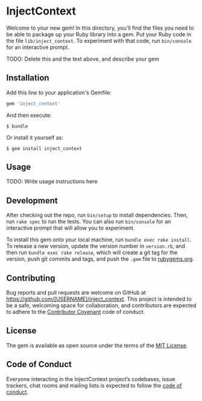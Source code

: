 # InjectContext

Welcome to your new gem! In this directory, you'll find the files you need to be able to package up your Ruby library into a gem. Put your Ruby code in the file `lib/inject_context`. To experiment with that code, run `bin/console` for an interactive prompt.

TODO: Delete this and the text above, and describe your gem

## Installation

Add this line to your application's Gemfile:

```ruby
gem 'inject_context'
```

And then execute:

    $ bundle

Or install it yourself as:

    $ gem install inject_context

## Usage

TODO: Write usage instructions here

## Development

After checking out the repo, run `bin/setup` to install dependencies. Then, run `rake spec` to run the tests. You can also run `bin/console` for an interactive prompt that will allow you to experiment.

To install this gem onto your local machine, run `bundle exec rake install`. To release a new version, update the version number in `version.rb`, and then run `bundle exec rake release`, which will create a git tag for the version, push git commits and tags, and push the `.gem` file to [rubygems.org](https://rubygems.org).

## Contributing

Bug reports and pull requests are welcome on GitHub at https://github.com/[USERNAME]/inject_context. This project is intended to be a safe, welcoming space for collaboration, and contributors are expected to adhere to the [Contributor Covenant](http://contributor-covenant.org) code of conduct.

## License

The gem is available as open source under the terms of the [MIT License](https://opensource.org/licenses/MIT).

## Code of Conduct

Everyone interacting in the InjectContext project’s codebases, issue trackers, chat rooms and mailing lists is expected to follow the [code of conduct](https://github.com/[USERNAME]/inject_context/blob/master/CODE_OF_CONDUCT.md).
